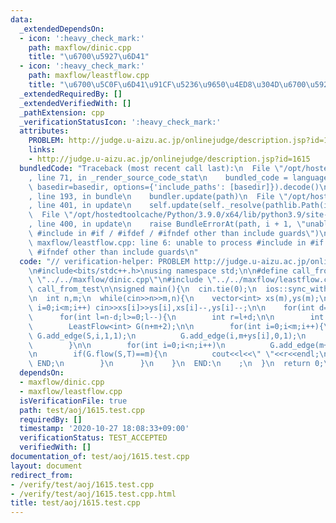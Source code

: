 ```yaml
---
data:
  _extendedDependsOn:
  - icon: ':heavy_check_mark:'
    path: maxflow/dinic.cpp
    title: "\u6700\u5927\u6D41"
  - icon: ':heavy_check_mark:'
    path: maxflow/leastflow.cpp
    title: "\u6700\u5C0F\u6D41\u91CF\u5236\u9650\u4ED8\u304D\u6700\u5927\u6D41"
  _extendedRequiredBy: []
  _extendedVerifiedWith: []
  _pathExtension: cpp
  _verificationStatusIcon: ':heavy_check_mark:'
  attributes:
    PROBLEM: http://judge.u-aizu.ac.jp/onlinejudge/description.jsp?id=1615
    links:
    - http://judge.u-aizu.ac.jp/onlinejudge/description.jsp?id=1615
  bundledCode: "Traceback (most recent call last):\n  File \"/opt/hostedtoolcache/Python/3.9.0/x64/lib/python3.9/site-packages/onlinejudge_verify/documentation/build.py\"\
    , line 71, in _render_source_code_stat\n    bundled_code = language.bundle(stat.path,\
    \ basedir=basedir, options={'include_paths': [basedir]}).decode()\n  File \"/opt/hostedtoolcache/Python/3.9.0/x64/lib/python3.9/site-packages/onlinejudge_verify/languages/cplusplus.py\"\
    , line 193, in bundle\n    bundler.update(path)\n  File \"/opt/hostedtoolcache/Python/3.9.0/x64/lib/python3.9/site-packages/onlinejudge_verify/languages/cplusplus_bundle.py\"\
    , line 401, in update\n    self.update(self._resolve(pathlib.Path(included), included_from=path))\n\
    \  File \"/opt/hostedtoolcache/Python/3.9.0/x64/lib/python3.9/site-packages/onlinejudge_verify/languages/cplusplus_bundle.py\"\
    , line 400, in update\n    raise BundleErrorAt(path, i + 1, \"unable to process\
    \ #include in #if / #ifdef / #ifndef other than include guards\")\nonlinejudge_verify.languages.cplusplus_bundle.BundleErrorAt:\
    \ maxflow/leastflow.cpp: line 6: unable to process #include in #if / #ifdef /\
    \ #ifndef other than include guards\n"
  code: "// verification-helper: PROBLEM http://judge.u-aizu.ac.jp/onlinejudge/description.jsp?id=1615\n\
    \n#include<bits/stdc++.h>\nusing namespace std;\n\n#define call_from_test\n#include\
    \ \"../../maxflow/dinic.cpp\"\n#include \"../../maxflow/leastflow.cpp\"\n#undef\
    \ call_from_test\n\nsigned main(){\n  cin.tie(0);\n  ios::sync_with_stdio(0);\n\
    \n  int n,m;\n  while(cin>>n>>m,n){\n    vector<int> xs(m),ys(m);\n    for(int\
    \ i=0;i<m;i++) cin>>xs[i]>>ys[i],xs[i]--,ys[i]--;\n\n    for(int d=0;d<=n;d++){\n\
    \      for(int l=n-d;l>=0;l--){\n        int r=l+d;\n\n        int S=n+m,T=n+m+1;\n\
    \        LeastFlow<int> G(n+m+2);\n\n        for(int i=0;i<m;i++){\n         \
    \ G.add_edge(S,i,1,1);\n          G.add_edge(i,m+ys[i],0,1);\n          G.add_edge(i,m+xs[i],0,1);\n\
    \        }\n\n        for(int i=0;i<n;i++)\n          G.add_edge(m+i,T,l,r);\n\
    \n        if(G.flow(S,T)==m){\n          cout<<l<<\" \"<<r<<endl;\n          goto\
    \ END;\n        }\n      }\n    }\n  END:\n    ;\n  }\n  return 0;\n}\n"
  dependsOn:
  - maxflow/dinic.cpp
  - maxflow/leastflow.cpp
  isVerificationFile: true
  path: test/aoj/1615.test.cpp
  requiredBy: []
  timestamp: '2020-10-27 18:08:33+09:00'
  verificationStatus: TEST_ACCEPTED
  verifiedWith: []
documentation_of: test/aoj/1615.test.cpp
layout: document
redirect_from:
- /verify/test/aoj/1615.test.cpp
- /verify/test/aoj/1615.test.cpp.html
title: test/aoj/1615.test.cpp
---
```

